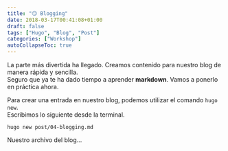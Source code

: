 ```yaml
---
title: "😏 Blogging"
date: 2018-03-17T00:41:08+01:00
draft: false
tags: ["Hugo", "Blog", "Post"]
categories: ["Workshop"]
autoCollapseToc: true
---
```


La parte más divertida ha llegado. Creamos contenido para nuestro blog de manera rápida y sencilla.  
Seguro que ya te ha dado tiempo a aprender **markdown**. Vamos a ponerlo en práctica ahora.
<!--more-->
 
Para crear una entrada en nuestro blog, podemos utilizar el comando `hugo new`.  
Escribimos lo siguiente desde la terminal.

```
hugo new post/04-blogging.md
```

Nuestro archivo del blog... 
